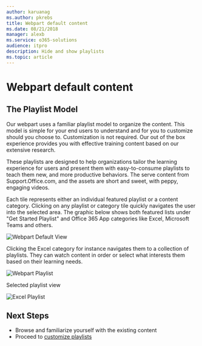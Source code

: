 ```yaml
---
author: karuanag
ms.author: pkrebs
title: Webpart default content
ms.date: 08/21/2018
manager: alexb
ms.service: o365-solutions
audience: itpro
description: Hide and show playlists
ms.topic: article
---
```


# Webpart default content

## The Playlist Model

Our webpart uses a familiar playlist model to organize the content.  This model is simple for your end users to understand and for you to customize should you choose to.  Customization is not required.  Our out of the box experience provides you with effective training content based on our extensive research.

These playlists are designed to help organizations tailor the learning experience for users and present them with easy-to-consume playlists to teach them new, and more productive behaviors. The serve content from Support.Office.com, and the assets are short and sweet, with peppy, engaging videos. 

Each tile represents either an individual featured playlist or a content category. Clicking on any playlist or category tile quickly navigates the user into the selected area. The graphic below shows both featured lists under "Get Started Playlist" and Office 365 App categories like Excel, Microsoft Teams and others. 

![Webpart Default View](media/clo365addwebpart.png)

Clicking the Excel category for instance navigates them to a collection of playlists.  They can watch content in order or select what interests them based on their learning needs. 

![Webpart Playlist](media/clo365exceltraining.png)

Selected playlist view

![Excel Playlist](media/clo365excelplaylist.png)

## Next Steps

- Browse and familiarize yourself with the existing content
- Proceed to [customize playlists](customplaylists.md)
